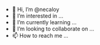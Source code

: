 - 👋 Hi, I’m @necaloy
- 👀 I’m interested in ...
- 🌱 I’m currently learning ...
- 💞️ I’m looking to collaborate on ...
- 📫 How to reach me ...

<!---
necaloy/necaloy is a ✨ special ✨ repository because its `README.md` (this file) appears on your GitHub profile.
You can click the Preview link to take a look at your changes.
--->
